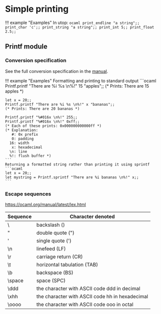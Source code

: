 # Simple printing

!!! example "Examples"
    In utop:
    ```ocaml
    print_endline "a string";;
    print_char 'c';;
    print_string "a string";;
    print_int 5;;
    print_float 2.5;;
    ```
## Printf module

### Conversion specification
See the full conversion specification in the [manual](https://ocaml.org/manual/latest/api/Printf.html).

!!! example "Examples"
    Formatting and printing to standard output
    ```ocaml
    Printf.printf "There are %i %s \n%!" 15 "apples";; 
    (* Prints: There are 15 apples *)
    
    let x = 20;;
    Printf.printf "There are %i %s \n%!" x "bananas";;
    (* Prints: There are 20 bananas *)
    
    Printf.printf "%#016x \n%!" 255;; 
    Printf.printf "%#016x \n%!" 0xff;;
    (* Each of these prints: 0x000000000000ff *)
    (* Explanation:
       #: 0x prefix 
       0: padding
      16: width 
       x: hexadecimal
      \n: line
      %!: flush buffer *)
    ```
    Returning a formatted string rather than printing it using sprintf
    ```ocaml
    let x = 20;;
    let mystring = Printf.sprintf "There are %i bananas \n%!" x;;
    ```
### Escape sequences
https://ocaml.org/manual/latest/lex.html

| Sequence	| Character denoted |
|-----------|-------------------|
| \\	      | backslash (\)     |
| \"	      | double quote (")  |
| \'	      | single quote (')  |
| \n	      | linefeed (LF)     |
| \r	      | carriage return (CR)  |
| \t	      | horizontal tabulation (TAB)  |
| \b	      | backspace (BS)               |
| \space	  | space (SPC)                  |
| \ddd	    | the character with ASCII code ddd in decimal    |
| \xhh	    | the character with ASCII code hh in hexadecimal |
| \oooo	    | the character with ASCII code ooo in octal      |
